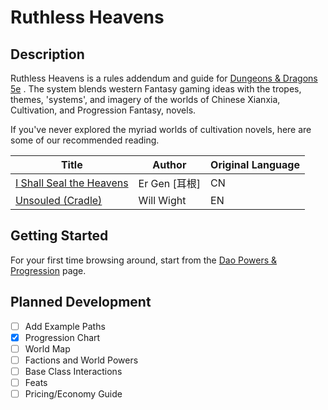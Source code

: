 # Ruthless Heavens

## Description
Ruthless Heavens is a rules addendum and guide for [Dungeons & Dragons 5e]( https://dnd.wizards.com) . The system blends western Fantasy gaming ideas with the tropes, themes, 'systems', and imagery of the worlds of Chinese Xianxia, Cultivation, and Progression Fantasy, novels.

If you've never explored the myriad worlds of cultivation novels, here are some of our recommended reading.


| **Title** | **Author** | Original Language |
| --------- | ---------| ---------|
| [I Shall Seal the Heavens](https://www.wuxiaworld.com/novel/i-shall-seal-the-heavens) | Er Gen \[耳根]| CN |
| [Unsouled (Cradle)](https://www.willwight.com/books.html) | Will Wight | EN |


## Getting Started
For your first time browsing around, start from the [Dao Powers & Progression](System/Core/Dao%20Powers%20&%20Progression.md) page.


## Planned Development
- [ ] Add Example Paths
- [x] Progression Chart
- [ ] World Map
- [ ] Factions and World Powers
- [ ] Base Class Interactions
- [ ] Feats
- [ ] Pricing/Economy Guide